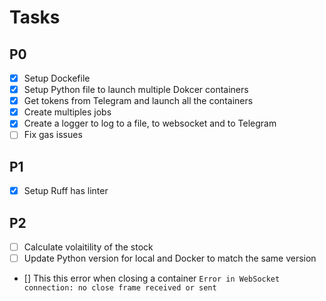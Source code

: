 # Tasks

## P0

- [x] Setup Dockefile
- [x] Setup Python file to launch multiple Dokcer containers
- [x] Get tokens from Telegram and launch all the containers
- [x] Create multiples jobs
- [x] Create a logger to log to a file, to websocket and to Telegram
- [ ] Fix gas issues

## P1

- [x] Setup Ruff has linter

## P2

- [ ] Calculate volaitility of the stock
- [ ] Update Python version for local and Docker to match the same version
- [] This this error when closing a container `Error in WebSocket connection: no close frame received or sent`
